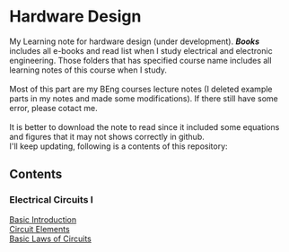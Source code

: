 # Hardware Design
My Learning note for hardware design (under development). ***Books*** includes all e-books and read list when I study electrical and electronic engineering. Those folders that has specified course name includes all learning notes of this course when I study. <br>
<br>
Most of this part are my BEng courses lecture notes (I deleted example parts in my notes and made some modifications). If there still have some error, please cotact me.
<br><br>
It is better to download the note to read since it included some equations and figures that it may not shows correctly in github.
<br>
I'll keep updating, following is a contents of this repository:

## Contents
### Electrical Circuits I
[Basic Introduction](https://github.com/DIJUNLIAO/Hardware_Design/blob/main/Electrical%20Circuits%20I/EC1%20Electrical%20Circuits%20I%20Basic%20Introduction.md)
<br>[Circuit Elements]()
<br>[Basic Laws of Circuits]()
